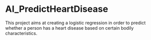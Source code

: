 # AI_PredictHeartDisease
This project aims at creating a logistic regression in order to predict whether a person has a heart disease based on certain bodily characteristics.
